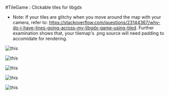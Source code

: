 #TileGame : Clickable tiles for libgdx 
- Note: If your tiles are glitchy when you move around the map with your camera, refer to: https://stackoverflow.com/questions/23144367/why-do-i-have-lines-going-across-my-libgdx-game-using-tiled. Further examination shows that, your tilemap's .png source will need padding to accomidate for rendering.

![this](https://i.imgur.com/WULtDf7.gif "Previous build")

![this](https://i.imgur.com/FneO2PQ.gif "Previous build")

![this](https://i.imgur.com/sK1EFue.gif "Previous build")

![this](https://i.imgur.com/12XLU83.gif "Previous build")

![this](https://i.imgur.com/zB6Ts7c.gif "Previous build")
